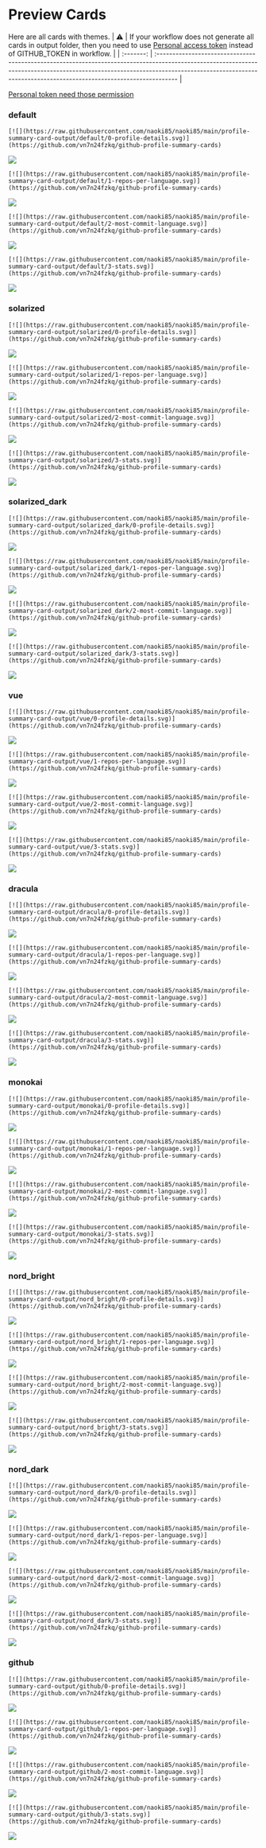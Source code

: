 
# Preview Cards

Here are all cards with themes.
| :warning: | If your workflow does not generate all cards in output folder, then you need to use [Personal access token](https://docs.github.com/en/actions/configuring-and-managing-workflows/creating-and-storing-encrypted-secrets) instead of GITHUB_TOKEN in workflow. |
| :-------: | :------------------------------------------------------------------------------------------------------------------------------------------------------------------------------------------------------------------------------------------------ |

[Personal token need those permission](https://github.com/vn7n24fzkq/github-profile-summary-cards/wiki/Personal-access-token-permissions)


### default


```
[![](https://raw.githubusercontent.com/naoki85/naoki85/main/profile-summary-card-output/default/0-profile-details.svg)](https://github.com/vn7n24fzkq/github-profile-summary-cards)
```
![](https://raw.githubusercontent.com/naoki85/naoki85/main/profile-summary-card-output/default/0-profile-details.svg)


```
[![](https://raw.githubusercontent.com/naoki85/naoki85/main/profile-summary-card-output/default/1-repos-per-language.svg)](https://github.com/vn7n24fzkq/github-profile-summary-cards)
```
![](https://raw.githubusercontent.com/naoki85/naoki85/main/profile-summary-card-output/default/1-repos-per-language.svg)


```
[![](https://raw.githubusercontent.com/naoki85/naoki85/main/profile-summary-card-output/default/2-most-commit-language.svg)](https://github.com/vn7n24fzkq/github-profile-summary-cards)
```
![](https://raw.githubusercontent.com/naoki85/naoki85/main/profile-summary-card-output/default/2-most-commit-language.svg)


```
[![](https://raw.githubusercontent.com/naoki85/naoki85/main/profile-summary-card-output/default/3-stats.svg)](https://github.com/vn7n24fzkq/github-profile-summary-cards)
```
![](https://raw.githubusercontent.com/naoki85/naoki85/main/profile-summary-card-output/default/3-stats.svg)


### solarized


```
[![](https://raw.githubusercontent.com/naoki85/naoki85/main/profile-summary-card-output/solarized/0-profile-details.svg)](https://github.com/vn7n24fzkq/github-profile-summary-cards)
```
![](https://raw.githubusercontent.com/naoki85/naoki85/main/profile-summary-card-output/solarized/0-profile-details.svg)


```
[![](https://raw.githubusercontent.com/naoki85/naoki85/main/profile-summary-card-output/solarized/1-repos-per-language.svg)](https://github.com/vn7n24fzkq/github-profile-summary-cards)
```
![](https://raw.githubusercontent.com/naoki85/naoki85/main/profile-summary-card-output/solarized/1-repos-per-language.svg)


```
[![](https://raw.githubusercontent.com/naoki85/naoki85/main/profile-summary-card-output/solarized/2-most-commit-language.svg)](https://github.com/vn7n24fzkq/github-profile-summary-cards)
```
![](https://raw.githubusercontent.com/naoki85/naoki85/main/profile-summary-card-output/solarized/2-most-commit-language.svg)


```
[![](https://raw.githubusercontent.com/naoki85/naoki85/main/profile-summary-card-output/solarized/3-stats.svg)](https://github.com/vn7n24fzkq/github-profile-summary-cards)
```
![](https://raw.githubusercontent.com/naoki85/naoki85/main/profile-summary-card-output/solarized/3-stats.svg)


### solarized_dark


```
[![](https://raw.githubusercontent.com/naoki85/naoki85/main/profile-summary-card-output/solarized_dark/0-profile-details.svg)](https://github.com/vn7n24fzkq/github-profile-summary-cards)
```
![](https://raw.githubusercontent.com/naoki85/naoki85/main/profile-summary-card-output/solarized_dark/0-profile-details.svg)


```
[![](https://raw.githubusercontent.com/naoki85/naoki85/main/profile-summary-card-output/solarized_dark/1-repos-per-language.svg)](https://github.com/vn7n24fzkq/github-profile-summary-cards)
```
![](https://raw.githubusercontent.com/naoki85/naoki85/main/profile-summary-card-output/solarized_dark/1-repos-per-language.svg)


```
[![](https://raw.githubusercontent.com/naoki85/naoki85/main/profile-summary-card-output/solarized_dark/2-most-commit-language.svg)](https://github.com/vn7n24fzkq/github-profile-summary-cards)
```
![](https://raw.githubusercontent.com/naoki85/naoki85/main/profile-summary-card-output/solarized_dark/2-most-commit-language.svg)


```
[![](https://raw.githubusercontent.com/naoki85/naoki85/main/profile-summary-card-output/solarized_dark/3-stats.svg)](https://github.com/vn7n24fzkq/github-profile-summary-cards)
```
![](https://raw.githubusercontent.com/naoki85/naoki85/main/profile-summary-card-output/solarized_dark/3-stats.svg)


### vue


```
[![](https://raw.githubusercontent.com/naoki85/naoki85/main/profile-summary-card-output/vue/0-profile-details.svg)](https://github.com/vn7n24fzkq/github-profile-summary-cards)
```
![](https://raw.githubusercontent.com/naoki85/naoki85/main/profile-summary-card-output/vue/0-profile-details.svg)


```
[![](https://raw.githubusercontent.com/naoki85/naoki85/main/profile-summary-card-output/vue/1-repos-per-language.svg)](https://github.com/vn7n24fzkq/github-profile-summary-cards)
```
![](https://raw.githubusercontent.com/naoki85/naoki85/main/profile-summary-card-output/vue/1-repos-per-language.svg)


```
[![](https://raw.githubusercontent.com/naoki85/naoki85/main/profile-summary-card-output/vue/2-most-commit-language.svg)](https://github.com/vn7n24fzkq/github-profile-summary-cards)
```
![](https://raw.githubusercontent.com/naoki85/naoki85/main/profile-summary-card-output/vue/2-most-commit-language.svg)


```
[![](https://raw.githubusercontent.com/naoki85/naoki85/main/profile-summary-card-output/vue/3-stats.svg)](https://github.com/vn7n24fzkq/github-profile-summary-cards)
```
![](https://raw.githubusercontent.com/naoki85/naoki85/main/profile-summary-card-output/vue/3-stats.svg)


### dracula


```
[![](https://raw.githubusercontent.com/naoki85/naoki85/main/profile-summary-card-output/dracula/0-profile-details.svg)](https://github.com/vn7n24fzkq/github-profile-summary-cards)
```
![](https://raw.githubusercontent.com/naoki85/naoki85/main/profile-summary-card-output/dracula/0-profile-details.svg)


```
[![](https://raw.githubusercontent.com/naoki85/naoki85/main/profile-summary-card-output/dracula/1-repos-per-language.svg)](https://github.com/vn7n24fzkq/github-profile-summary-cards)
```
![](https://raw.githubusercontent.com/naoki85/naoki85/main/profile-summary-card-output/dracula/1-repos-per-language.svg)


```
[![](https://raw.githubusercontent.com/naoki85/naoki85/main/profile-summary-card-output/dracula/2-most-commit-language.svg)](https://github.com/vn7n24fzkq/github-profile-summary-cards)
```
![](https://raw.githubusercontent.com/naoki85/naoki85/main/profile-summary-card-output/dracula/2-most-commit-language.svg)


```
[![](https://raw.githubusercontent.com/naoki85/naoki85/main/profile-summary-card-output/dracula/3-stats.svg)](https://github.com/vn7n24fzkq/github-profile-summary-cards)
```
![](https://raw.githubusercontent.com/naoki85/naoki85/main/profile-summary-card-output/dracula/3-stats.svg)


### monokai


```
[![](https://raw.githubusercontent.com/naoki85/naoki85/main/profile-summary-card-output/monokai/0-profile-details.svg)](https://github.com/vn7n24fzkq/github-profile-summary-cards)
```
![](https://raw.githubusercontent.com/naoki85/naoki85/main/profile-summary-card-output/monokai/0-profile-details.svg)


```
[![](https://raw.githubusercontent.com/naoki85/naoki85/main/profile-summary-card-output/monokai/1-repos-per-language.svg)](https://github.com/vn7n24fzkq/github-profile-summary-cards)
```
![](https://raw.githubusercontent.com/naoki85/naoki85/main/profile-summary-card-output/monokai/1-repos-per-language.svg)


```
[![](https://raw.githubusercontent.com/naoki85/naoki85/main/profile-summary-card-output/monokai/2-most-commit-language.svg)](https://github.com/vn7n24fzkq/github-profile-summary-cards)
```
![](https://raw.githubusercontent.com/naoki85/naoki85/main/profile-summary-card-output/monokai/2-most-commit-language.svg)


```
[![](https://raw.githubusercontent.com/naoki85/naoki85/main/profile-summary-card-output/monokai/3-stats.svg)](https://github.com/vn7n24fzkq/github-profile-summary-cards)
```
![](https://raw.githubusercontent.com/naoki85/naoki85/main/profile-summary-card-output/monokai/3-stats.svg)


### nord_bright


```
[![](https://raw.githubusercontent.com/naoki85/naoki85/main/profile-summary-card-output/nord_bright/0-profile-details.svg)](https://github.com/vn7n24fzkq/github-profile-summary-cards)
```
![](https://raw.githubusercontent.com/naoki85/naoki85/main/profile-summary-card-output/nord_bright/0-profile-details.svg)


```
[![](https://raw.githubusercontent.com/naoki85/naoki85/main/profile-summary-card-output/nord_bright/1-repos-per-language.svg)](https://github.com/vn7n24fzkq/github-profile-summary-cards)
```
![](https://raw.githubusercontent.com/naoki85/naoki85/main/profile-summary-card-output/nord_bright/1-repos-per-language.svg)


```
[![](https://raw.githubusercontent.com/naoki85/naoki85/main/profile-summary-card-output/nord_bright/2-most-commit-language.svg)](https://github.com/vn7n24fzkq/github-profile-summary-cards)
```
![](https://raw.githubusercontent.com/naoki85/naoki85/main/profile-summary-card-output/nord_bright/2-most-commit-language.svg)


```
[![](https://raw.githubusercontent.com/naoki85/naoki85/main/profile-summary-card-output/nord_bright/3-stats.svg)](https://github.com/vn7n24fzkq/github-profile-summary-cards)
```
![](https://raw.githubusercontent.com/naoki85/naoki85/main/profile-summary-card-output/nord_bright/3-stats.svg)


### nord_dark


```
[![](https://raw.githubusercontent.com/naoki85/naoki85/main/profile-summary-card-output/nord_dark/0-profile-details.svg)](https://github.com/vn7n24fzkq/github-profile-summary-cards)
```
![](https://raw.githubusercontent.com/naoki85/naoki85/main/profile-summary-card-output/nord_dark/0-profile-details.svg)


```
[![](https://raw.githubusercontent.com/naoki85/naoki85/main/profile-summary-card-output/nord_dark/1-repos-per-language.svg)](https://github.com/vn7n24fzkq/github-profile-summary-cards)
```
![](https://raw.githubusercontent.com/naoki85/naoki85/main/profile-summary-card-output/nord_dark/1-repos-per-language.svg)


```
[![](https://raw.githubusercontent.com/naoki85/naoki85/main/profile-summary-card-output/nord_dark/2-most-commit-language.svg)](https://github.com/vn7n24fzkq/github-profile-summary-cards)
```
![](https://raw.githubusercontent.com/naoki85/naoki85/main/profile-summary-card-output/nord_dark/2-most-commit-language.svg)


```
[![](https://raw.githubusercontent.com/naoki85/naoki85/main/profile-summary-card-output/nord_dark/3-stats.svg)](https://github.com/vn7n24fzkq/github-profile-summary-cards)
```
![](https://raw.githubusercontent.com/naoki85/naoki85/main/profile-summary-card-output/nord_dark/3-stats.svg)


### github


```
[![](https://raw.githubusercontent.com/naoki85/naoki85/main/profile-summary-card-output/github/0-profile-details.svg)](https://github.com/vn7n24fzkq/github-profile-summary-cards)
```
![](https://raw.githubusercontent.com/naoki85/naoki85/main/profile-summary-card-output/github/0-profile-details.svg)


```
[![](https://raw.githubusercontent.com/naoki85/naoki85/main/profile-summary-card-output/github/1-repos-per-language.svg)](https://github.com/vn7n24fzkq/github-profile-summary-cards)
```
![](https://raw.githubusercontent.com/naoki85/naoki85/main/profile-summary-card-output/github/1-repos-per-language.svg)


```
[![](https://raw.githubusercontent.com/naoki85/naoki85/main/profile-summary-card-output/github/2-most-commit-language.svg)](https://github.com/vn7n24fzkq/github-profile-summary-cards)
```
![](https://raw.githubusercontent.com/naoki85/naoki85/main/profile-summary-card-output/github/2-most-commit-language.svg)


```
[![](https://raw.githubusercontent.com/naoki85/naoki85/main/profile-summary-card-output/github/3-stats.svg)](https://github.com/vn7n24fzkq/github-profile-summary-cards)
```
![](https://raw.githubusercontent.com/naoki85/naoki85/main/profile-summary-card-output/github/3-stats.svg)

